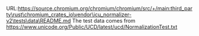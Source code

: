 URL:https://source.chromium.org/chromium/chromium/src/+/main:third_party\rust\chromium_crates_io\vendor\icu_normalizer-v2\tests\data\README.md
The test data comes from
https://www.unicode.org/Public/UCD/latest/ucd/NormalizationTest.txt
